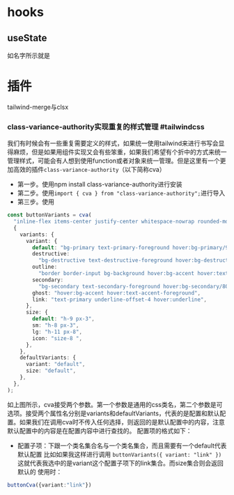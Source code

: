 
# hooks

## useState
如名字所示就是

# 插件
tailwind-merge与clsx

### class-variance-authority实现重复的样式管理 #tailwindcss
我们有时候会有一些重复需要定义的样式，如果统一使用tailwind来进行书写会显得麻烦，但是如果用组件实现又会有些笨重，如果我们希望有个折中的方式来统一管理样式，可能会有人想到使用function或者对象来统一管理。但是这里有一个更加高效的插件`class-variance-authority`（以下简称cva）
- 第一步。使用npm install class-variance-authority进行安装
- 第二步。使用`import { cva } from "class-variance-authority";`进行导入
- 第三步。使用
```ts
const buttonVariants = cva(
  "inline-flex items-center justify-center whitespace-nowrap rounded-md text-sm font-medium ring-offset-background transition-colors focus-visible:outline-none focus-visible:ring-1 focus-visible:ring-ring  disabled:pointer-events-none disabled:opacity-50",
  {
    variants: {
      variant: {
        default: "bg-primary text-primary-foreground hover:bg-primary/90",
        destructive:
          "bg-destructive text-destructive-foreground hover:bg-destructive/90",
        outline:
          "border border-input bg-background hover:bg-accent hover:text-accent-foreground",
        secondary:
          "bg-secondary text-secondary-foreground hover:bg-secondary/80",
        ghost: "hover:bg-accent hover:text-accent-foreground",
        link: "text-primary underline-offset-4 hover:underline",
      },
      size: {
        default: "h-9 px-3",
        sm: "h-8 px-3",
        lg: "h-11 px-8",
        icon: "size-8 ",
      },
    },
    defaultVariants: {
      variant: "default",
      size: "default",
    },
  },
);

```
如上图所示，cva接受两个参数。第一个参数是通用的css类名，第二个参数是可选项。接受两个属性名分别是variants和defaultVariants，代表的是配置和默认配置。如果我们在调用cva时不传入任何选择，则返回的是默认配置中的内容，注意默认配置中的内容是在配置内容中进行查找的。
配置项的格式如下：
- 配置子项：下跟一个类名集合名与一个类名集合，而且需要有一个default代表默认配置
比如如果我这样进行调用
`buttonVariants({ variant: "link" })`这就代表我选中的是variant这个配置子项下的link集合。而size集合则会返回默认的
使用时：
```ts
buttonCva({variant:"link"})
```